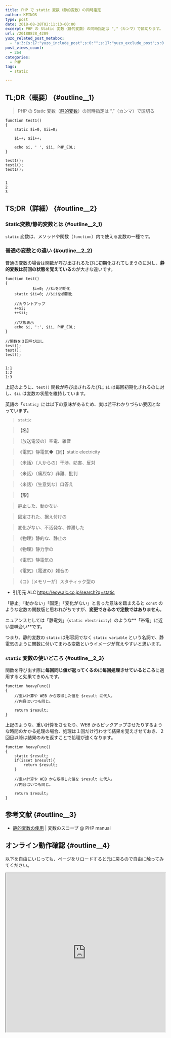 ```yaml
---
title: PHP で static 変数（静的変数）の同時指定
author: KEINOS
type: post
date: 2018-08-28T02:11:13+00:00
excerpt: PHP の Static 変数（静的変数）の同時指定は ","（カンマ）で区切ります。
url: /20180828_4209
yuzo_related_post_metabox:
  - 'a:3:{s:17:"yuzo_include_post";s:0:"";s:17:"yuzo_exclude_post";s:0:"";s:21:"yuzo_disabled_related";N;}'
post_views_count:
  - 264
categories:
  - PHP
tags:
  - static

---
```

## TL;DR（概要） {#outline__1}

> PHP の Static 変数（[静的変数][1]）の同時指定は &#8220;,&#8221;（カンマ）で区切る 

    function test1()
    {
        static $i=0, $ii=0;
    
        $i++; $ii++;
    
        echo $i, ' ', $ii, PHP_EOL;
    }
    
    test1();
    test1();
    test1();
    

    1
    2
    3
    

## TS;DR（詳細） {#outline__2}

### Static変数/静的変数とは {#outline__2_1}

`static` 変数は、メソッドや関数（`function`）内で使える変数の一種です。

### 普通の変数との違い {#outline__2_2}

普通の変数の場合は関数が呼び出されるたびに初期化されてしまうのに対し、**静的変数は前回の状態を覚えている**のが大きな違いです。

    function test()
    {
                $i=0; //$iを初期化
        static $ii=0; //$iiを初期化
    
        //カウントアップ
        ++$i;
        ++$ii;
    
        //状態表示
        echo $i, ':', $ii, PHP_EOL;
    }
    
    //関数を３回呼び出し
    test();
    test();
    test();
    

    1:1
    1:2
    1:3
    

上記のように、`test()` 関数が呼び出されるたびに `$i` は毎回初期化されるのに対し、`$ii` は変数の状態を維持しています。

英語の「`static`」には以下の意味があるため、実は若干わかりづらい要因となっています。

> `static`
    
> **【名】**
      
> 〔放送電波の〕空電、雑音
      
> 《電気》静電気◆【同】static electricity
      
> 〈米話〉〔人からの〕干渉、妨害、反対
      
> 〈米話〉〔痛烈な〕非難、批判
      
> 〈米話〉〔生意気な〕口答え
    
> **【形】**
      
> 静止した、動かない
      
> 固定された、据え付けの
      
> 変化がない、不活発な、停滞した
      
> 《物理》静的な、静止の
      
> 《物理》静力学の
      
> 《電気》静電気の
      
> 《電気》〔電波の〕雑音の
      
> 《コ》〔メモリーが〕スタティック型の 

  * 引用元 ALC <https://eow.alc.co.jp/search?q=static>

「静止」「動かない」「固定」「変化がない」と言った意味を踏まえると `const` のような定数の関数版と思われがちですが、**変更できるので定数ではありません**。

ニュアンスとしては「静電気」（`static electricity`）のような**「帯電」に近い意味合い**です。

つまり、静的変数の `static` は形容詞でなく `static variable` という名詞で、静電気のように関数に付いてまわる変数というイメージが覚えやすいと思います。

### `static` 変数の使いどころ {#outline__2_3}

関数を呼び出す際に**毎回同じ値が返ってくるのに毎回処理させているところ**に適用すると効果てきめんです。

    function heavyFunc()
    {
        //重い計算や WEB から取得した値を $result に代入。
        //内容はいつも同じ。
    
        return $result;
    }
    

上記のような、重い計算をさせたり、WEB からピックアップさせたりするような時間のかかる処理の場合、処理は１回だけ行わせて結果を覚えさせておき、２回目以降は結果のみを返すことで処理が速くなります。

    function heavyFunc()
    {
        static $result;
        if(isset $result){
            return $result;
        }
    
        //重い計算や WEB から取得した値を $result に代入。
        //内容はいつも同じ。
    
        return $result;
    }
    

## 参考文献 {#outline__3}

  * [静的変数の使用][1] | 変数のスコープ @ PHP manual

## オンライン動作確認 {#outline__4}

以下を自由にいじっても、ページをリロードすると元に戻るので自由に触ってみてください。

<iframe src="https://paiza.io/projects/e/9bi_JN4dtgPWF6EWjw9uhA?theme=terminal" width="100%" height="500" scrolling="no" seamless="seamless"></iframe>

 [1]: http://php.net/manual/ja/language.variables.scope.php#language.variables.scope.static